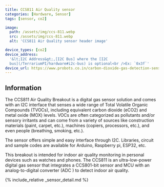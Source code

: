 ```yaml
---
title: CCS811 Air Quality sensor
categories: [Hardware, Sensor]
tags: [sensor, co2]

image:
  path: /assets/img/ccs-811.webp
  src: /assets/img/ccs-811.webp
  alt: 'CCS811 Air Quality sensor header image'

device_types: [co2]
device_address:
  '&lt;I2C Address&gt;,[I2C Bus] where the [I2C
  bus](/TerrariumPI/hardware#i2c-bus) is optional<br />Ex: `0x3f`'
device_url: https://www.probots.co.in/carbon-dioxide-gas-detection-sensor-module-ccs811.html
---
```


## Information

The CCS811 Air Quality Breakout is a digital gas sensor solution and comes with
an I2C interface that senses a wide range of Total Volatile Organic Compounds
(TVOCs), including equivalent carbon dioxide (eCO2) and metal oxide (MOX)
levels. VOCs are often categorized as pollutants and/or sensory irritants and
can come from a variety of sources like construction materials (paint, carpet,
etc.), machines (copiers, processors, etc.), and even people (breathing,
smoking, etc.).

The sensor offers simple and easy interface through I2C. Libraries, circuit and
sample codes are available for Arduino, Raspberry pi, ESP32, etc.

This breakout is intended for indoor air quality monitoring in personal devices
such as watches and phones. The CCS811 is an ultra-low-power digital gas sensor
that integrates a CCS801-bit sensor and MCU with an analog-to-digital converter
(ADC ) to detect indoor air quality.

{% include_relative _sensor_detail.md %}
